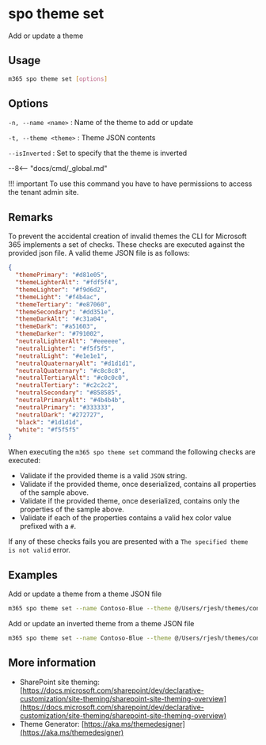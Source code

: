 # spo theme set

Add or update a theme

## Usage

```sh
m365 spo theme set [options]
```

## Options

`-n, --name <name>`
: Name of the theme to add or update

`-t, --theme <theme>`
: Theme JSON contents

`--isInverted`
: Set to specify that the theme is inverted

--8<-- "docs/cmd/_global.md"

!!! important
    To use this command you have to have permissions to access the tenant admin site.

## Remarks

To prevent the accidental creation of invalid themes the CLI for Microsoft 365 implements a set of checks. These checks are executed against the provided json file. A valid theme JSON file is as follows:

```json
{
  "themePrimary": "#d81e05",
  "themeLighterAlt": "#fdf5f4",
  "themeLighter": "#f9d6d2",
  "themeLight": "#f4b4ac",
  "themeTertiary": "#e87060",
  "themeSecondary": "#dd351e",
  "themeDarkAlt": "#c31a04",
  "themeDark": "#a51603",
  "themeDarker": "#791002",
  "neutralLighterAlt": "#eeeeee",
  "neutralLighter": "#f5f5f5",
  "neutralLight": "#e1e1e1",
  "neutralQuaternaryAlt": "#d1d1d1",
  "neutralQuaternary": "#c8c8c8",
  "neutralTertiaryAlt": "#c0c0c0",
  "neutralTertiary": "#c2c2c2",
  "neutralSecondary": "#858585",
  "neutralPrimaryAlt": "#4b4b4b",
  "neutralPrimary": "#333333",
  "neutralDark": "#272727",
  "black": "#1d1d1d",
  "white": "#f5f5f5"
}
```

When executing the `m365 spo theme set` command the following checks are executed:

- Validate if the provided theme is a valid `JSON` string.
- Validate if the provided theme, once deserialized, contains all properties of the sample above.
- Validate if the provided theme, once deserialized, contains only the properties of the sample above.
- Validate if each of the properties contains a valid hex color value prefixed with a `#`.

If any of these checks fails you are presented with a `The specified theme is not valid` error.

## Examples

Add or update a theme from a theme JSON file

```sh
m365 spo theme set --name Contoso-Blue --theme @/Users/rjesh/themes/contoso-blue.json
```

Add or update an inverted theme from a theme JSON file

```sh
m365 spo theme set --name Contoso-Blue --theme @/Users/rjesh/themes/contoso-blue.json --isInverted
```

## More information

- SharePoint site theming: [https://docs.microsoft.com/sharepoint/dev/declarative-customization/site-theming/sharepoint-site-theming-overview](https://docs.microsoft.com/sharepoint/dev/declarative-customization/site-theming/sharepoint-site-theming-overview)
- Theme Generator: [https://aka.ms/themedesigner](https://aka.ms/themedesigner)
